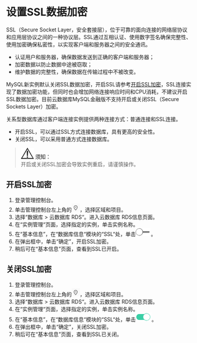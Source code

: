# 设置SSL数据加密<a name="rds_mysql_0001"></a>

SSL（Secure Socket Layer，安全套接层），位于可靠的面向连接的网络层协议和应用层协议之间的一种协议层。SSL通过互相认证、使用数字签名确保完整性、使用加密确保私密性，以实现客户端和服务器之间的安全通讯。

-   认证用户和服务器，确保数据发送到正确的客户端和服务器；
-   加密数据以防止数据中途被窃取；
-   维护数据的完整性，确保数据在传输过程中不被改变。

MySQL新实例默认关闭SSL数据加密，开启SSL请参考[开启SSL加密](#section52887001420)，SSL连接实现了数据加密功能，但同时也会增加网络连接响应时间和CPU消耗，不建议开启SSL数据加密。目前云数据库MySQL金融版不支持开启或关闭SSL（Secure Sockets Layer）加密。

关系型数据库通过客户端连接实例提供两种连接方式：普通连接和SSL连接。

-   开启SSL，可以通过SSL方式连接数据库，具有更高的安全性。
-   关闭SSL，可以采用普通方式连接数据库。

>![](public_sys-resources/icon-notice.gif) **须知：**   
>开启或关闭SSL加密会导致实例重启，请谨慎操作。  

## 开启SSL加密<a name="section52887001420"></a>

1.  登录管理控制台。
2.  单击管理控制台左上角的![](figures/Region灰色图标.png)，选择区域和项目。
3.  选择“数据库  \>  云数据库 RDS“。进入云数据库 RDS信息页面。
4.  在“实例管理“页面，选择指定的实例，单击实例名称。
5.  在“基本信息”，在“数据库信息“模块的“SSL“处，单击![](figures/off-(2)-12.png)。
6.  在弹出框中，单击“确定”，开启SSL加密。
7.  稍后可在“基本信息”页面，查看到SSL已开启。

## 关闭SSL加密<a name="section1469093271810"></a>

1.  登录管理控制台。
2.  单击管理控制台左上角的![](figures/Region灰色图标.png)，选择区域和项目。
3.  选择“数据库  \>  云数据库 RDS“。进入云数据库 RDS信息页面。
4.  在“实例管理“页面，选择指定的实例，单击实例名称。
5.  在“基本信息”，在“数据库信息“模块的“SSL“处，单击![](figures/公网访问2.png)。
6.  在弹出框中，单击“确定”，关闭SSL加密。
7.  稍后可在“基本信息”页面，查看到SSL已关闭。

